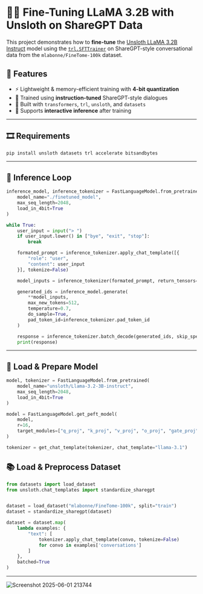 # 🧹🚨 Fine-Tuning LLaMA 3.2B with Unsloth on ShareGPT Data

This project demonstrates how to **fine-tune** the [Unsloth LLaMA 3.2B Instruct](https://huggingface.co/unsloth/Llama-3.2-3B-instruct) model using the [`trl.SFTTrainer`](https://github.com/huggingface/trl) on ShareGPT-style conversational data from the `mlabonne/FineTome-100k` dataset.

## 🚀 Features

- ⚡ Lightweight & memory-efficient training with **4-bit quantization**
- 🧠 Trained using **instruction-tuned** ShareGPT-style dialogues
- 🧰 Built with `transformers`, `trl`, `unsloth`, and `datasets`
- 🧪 Supports **interactive inference** after training

---

## 🎞️ Requirements

```bash
pip install unsloth datasets trl accelerate bitsandbytes
```

---

## 💬 Inference Loop

```python
inference_model, inference_tokenizer = FastLanguageModel.from_pretrained(
    model_name="./finetuned_model",
    max_seq_length=2048,
    load_in_4bit=True
)

while True:
    user_input = input("> ")
    if user_input.lower() in ["bye", "exit", "stop"]:
        break

    formated_prompt = inference_tokenizer.apply_chat_template([{
        "role": "user",
        "content": user_input
    }], tokenize=False)

    model_inputs = inference_tokenizer(formated_prompt, return_tensors="pt").to("cuda")

    generated_ids = inference_model.generate(
        **model_inputs,
        max_new_tokens=512,
        temperature=0.7,
        do_sample=True,
        pad_token_id=inference_tokenizer.pad_token_id
    )

    response = inference_tokenizer.batch_decode(generated_ids, skip_special_tokens=True)[0]
    print(response)
```

---

## 🔧 Load & Prepare Model

```python
model, tokenizer = FastLanguageModel.from_pretrained(
    model_name="unsloth/Llama-3.2-3B-instruct",
    max_seq_length=2048,
    load_in_4bit=True
)

model = FastLanguageModel.get_peft_model(
    model,
    r=16,
    target_modules=["q_proj", "k_proj", "v_proj", "o_proj", "gate_proj", "up_proj", "down_proj"]
)

tokenizer = get_chat_template(tokenizer, chat_template="llama-3.1")
```

## 📚 Load & Preprocess Dataset

```python
from datasets import load_dataset
from unsloth.chat_templates import standardize_sharegpt


dataset = load_dataset("mlabonne/FineTome-100k", split="train")
dataset = standardize_sharegpt(dataset)

dataset = dataset.map(
    lambda examples: {
        "text": [
            tokenizer.apply_chat_template(convo, tokenize=False)
            for convo in examples['conversations']
        ]
    },
    batched=True
)
```

---
![Screenshot 2025-06-01 213744](https://github.com/user-attachments/assets/5a5089f7-f4a6-460d-b177-da77c3532bfa)
